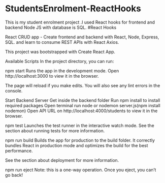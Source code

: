 # StudentsEnrolment-ReactHooks
This is my student enrolment project .I used React hooks for frontend and backend Node JS with database  is SQL.
#React Hooks 


React  CRUD app - Create frontend and backend with React, Node, Express, SQL. and learn to consume REST APIs with React Axios.

This project was bootstrapped with Create React App.


Available Scripts
In the project directory, you can run:

npm start
Runs the app in the development mode.
Open http://localhost:3000 to view it in the browser.

The page will reload if you make edits.
You will also see any lint errors in the console.

Start Backend Server
Get inside the backend folder
Run npm install to install required packages
Open terminal run node or nodemon server.js(npm install nodemon)
Open API URL on http://localhost:4000/students to view it in the browser.

npm test
Launches the test runner in the interactive watch mode.
See the section about running tests for more information.

npm run build
Builds the app for production to the build folder.
It correctly bundles React in production mode and optimizes the build for the best performance.

See the section about deployment for more information.

npm run eject
Note: this is a one-way operation. Once you eject, you can’t go back!

